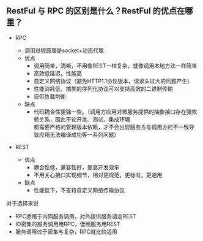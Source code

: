 ## RestFul 与 RPC 的区别是什么？RestFul 的优点在哪里？

* RPC
  * 调用过程原理是socket+动态代理 
  * 优点
    * 调用简单，清晰，不用像REST一样复杂，就像调用本地方法一样简单
    * 高效低延迟，性能高
    * 自定义网络协议（避免HTTP1.1协议版本，请求头过大的问题产生）
    * 性能消耗低，搞笑的序列化协议可以支持高效的二进制传输
    * 自带负载均衡
  * 缺点
    * 代码耦合性更强一些。（调用方应用对微服务提供的抽象接口存在强依赖关系，因此不论开发、测试、集成环境  
      都需要严格的管理版本依赖，才不会出现服务方与调用方的不一致导致应用无法编译成功等一系列问题）
      
* REST
  * 优点
    * 耦合性低，兼容性好，提高开发效率
    * 不用关心接口实现细节，相对更规范，更标准，更通用
  * 缺点
    * 性能低下，不支持自定义网络传输协议
  
对于选择来说
  * RPC适用于内网服务调用，对外提供服务请走REST
  * IO密集的服务调用用RPC，低频服务用REST
  * 服务调用过于密集与复杂，RPC就比较适用